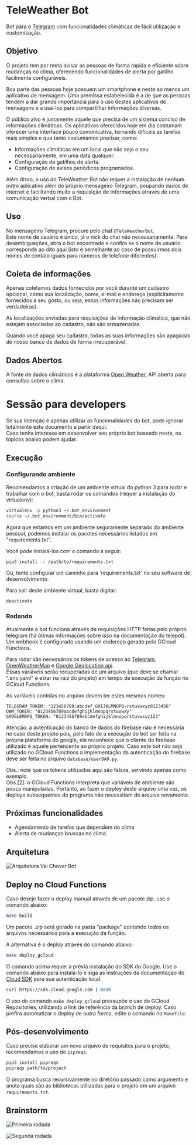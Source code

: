 # TeleWeather Bot

Bot para o [Telegram](https://telegram.org/) com funcionalidades climáticas de fácil utilização e customização.

## Objetivo

O projeto tem por meta avisar as pessoas de forma rápida e eficiente sobre mudanças no clima,
 oferecendo funcionalidades de alerta por gatilho facilmente configuráveis.  

Boa parte das pessoas hoje possuem um smartphone e neste ao menos um aplicativo 
de mensagem. Uma premissa estabelecida é a de que as pessoas tendem a dar grande 
importância para o uso destes aplicativos de mensagens e a usá-los para 
compartilhar informações diversas.

O público alvo é justamente aquele que precisa de um sistema conciso de informações climáticas.
Os aplicativos oferecidos hoje em dia costumam oferecer uma interface pouco comunicativa, tornando 
difíceis as tarefas mais simples e que tanto costumamos precisar, como:  
- Informações climáticas em um local que não seja o seu necessariamente, em uma data qualquer.
- Configuração de gatilhos de alerta.
- Configuração de avisos periódicos programados.  

Além disso, o uso do TeleWeather Bot não requer a instalação de nenhum outro aplicativo além do 
próprio mensageiro Telegram, poupando dados de internet
e facilitando muito a requisição de informações através de uma comunicação verbal com o Bot. 

## Uso

No mensageiro Telegram, procure pelo chat `@TeleWeatherBot`.  
Este nome de usuário é
 único, já o nick do chat não necessariamente. Para desambiguações, abra o bot 
 encontrado e confira se o nome de usuário corresponde ao dito aqui (isto é semelhante
 ao caso de possuirmos dois nomes de contato iguais para números de telefone diferentes).

## Coleta de informações

Apenas coletamos dados fornecidos por você durante um cadastro opcional, como sua localização, nome, e-mail e endereço 
(explicitamente fornecidos a seu gosto, ou seja, essas informações não precisam ser verdadeiras).

As localizações enviadas para requisições de informação climática, que não estejam associadas ao cadastro, não são armazenadas.

Quando você apaga seu cadastro, todas as suas informações são apagadas de nosso banco de dados de forma irrecuperável.



## Dados Abertos

A fonte de dados climáticos é a plataforma [Open Weather](https://openweathermap.org/), API aberta para consultas sobre o clima.

# Sessão para developers

Se sua intenção é apenas utilizar as funcionalidades do bot, pode ignorar totalmente 
este documento a partir daqui.  
Caso tenha interesse em desenvolver seu próprio bot baseado neste, os tópicos abaixo 
podem ajudar.

## Execução 

### Configurando ambiente

Recomendamos a criação de um ambiente virtual do python 3 para rodar e trabalhar com o bot, basta rodar os comandos 
(requer a instalação do virtualenv):

```bash
virtualenv -p python3 ~/.bot_environment
source ~/.bot_environment/bin/activate
```

Agora que estamos em um ambiente seguramente separado do ambiente pessoal, podemos instalar os pacotes necessários listados em "requirements.txt".


Você pode instalá-los com o comando a seguir:

```bash
pip3 install -r /path/to/requirements.txt
```

Ou, tente configurar um caminho para 'requirements.txt' no seu software de desenvolvimento.

Para sair deste ambiente virtual, basta digitar:

```bash
deactivate
```

### Rodando

Atualmente o bot funciona através de requisições HTTP feitas pelo próprio telegram (há 
ótimas informações sobre isso na documentação do telepot).  
Um webhook é configurado usando um endereço gerado pelo GCloud Functions.

Para rodar são necessários os tokens de acesso ao [Telegram](https://core.telegram.org/bots), 
[OpenWeatherMap](https://openweathermap.org/api) e [Google Geolocation api](https://developers.google.com/maps/documentation/geolocation/get-api-key).  
Essas variáveis serão recuperadas de um arquivo (que deve se chamar ".env.yaml" e estar na raiz do projeto) 
em tempo de execução da função no GCloud Functions.
  
As variáveis contidas no arquivo devem ter estes mesmos nomes:

```
TELEGRAM_TOKEN: "123456789:abcdef_GHIJKLMNOPQ-rstuvwxyz0123456"
OWM_TOKEN: "0123456789abcdefghijklmnopqrstuvwxy"
GOOGLEMAPS_TOKEN: "0123456789abcdefghijklmnopqrstuvwxyz123"
```

Atenção: a autenticação do banco de dados do firebase não é necessária no caso deste projeto 
pois, pelo fato de a execução do bot ser feita na própria plataforma do google, ele reconhece 
que o cliente do firebase utilizado é aquele pertencente ao próprio projeto. Caso este bot não seja 
utilizado no GCloud Functions a implementação da autenticação do firebase deve ser feita no arquivo `database/userDAO.py`.

Obs.: note que os tokens utilizados aqui são falsos, servindo apenas como exemplo.  
Obs.[2]: o GCloud Functions interpreta que variáveis de ambiente são pouco manipuladas. Portanto,
 ao fazer o deploy deste arquivo uma vez, os deploys subsequentes do programa não necessitam do arquivo 
 novamente.



## Próximas funcionalidades

- Agendamento de tarefas que dependem do clima
- Alerta de mudanças bruscas no clima.

## Arquitetura
![Arquitetura Vai Chover Bot](https://i.imgur.com/EEu3XAh.png)

## Deploy no Cloud Functions

Caso deseje fazer o deploy manual através de um pacote zip, use o comando abaixo:
```bash
make build
```

Um pacote .zip será gerado na pasta "package" contendo todos os arquivos necessários para a execução da função.

A alternativa é o deploy através do comando abaixo:
```bash
make deploy_gcloud
```

O comando acima requer a prévia instalação do SDK do Google. Use o comando abaixo para
 instalá-lo e siga as instruções da documentação do [Cloud SDK](https://cloud.google.com/sdk/) 
 para sua autenticação local.

```bash
curl https://sdk.cloud.google.com | bash
```

O uso do comando `make deploy_gcloud` pressupõe o uso do GCloud Repositories, utilizando o link de referência 
da branch de deploy. Caso prefira automatizar o deploy de outra forma, edite o comando no `Makefile`.

## Pós-desenvolvimento

Caso precise elaborar um novo arquivo de requisitos para o projeto, recomendamos o uso do `pipreqs`.  

```bash
pip3 install pipreqs
pipreqs path/to/project
```

O programa busca recursivamente no diretório passado como argumento e anota quais são as bibliotecas utilizadas para o projeto 
em um arquivo `requirements.txt`.

## Brainstorm

![Primeira rodada](https://i.imgur.com/snds7ff.jpg)

![Segunda rodada](https://i.imgur.com/ZXSTDGb.jpg)
